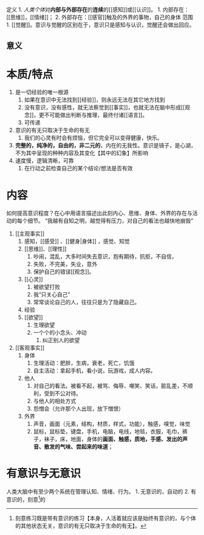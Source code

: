定义
	1. *人类个体*对**内部与外部存在**的**连续**的[[感知]]或[[认识]]。
		1. 内部存在：[[思维]]，[[情绪]]；
		2. 外部存在：[[感官]]触及的外界的事物，自己的身体
范围
	1. [[觉醒]]。意识与觉醒的区别在于，意识只是感知与认识，觉醒还会做出回应。

## 意义

# 本质/特点
1. 是一切经验的唯一根源
	1. 如果在意识中无法找到[[经验]]，则永远无法在其它地方找到
	2. 没有意识，没有感性，就无法察觉到[[事实]]，也就无法在脑中形成[[观念]]，更不可能做出判断与推理，最终付诸[[语言]]。
	3. 可传递
2. 意识的有无只取决于生命的有无
	1. 我们的心灵有时会有烦恼，但它完全可以变得健康，快乐。
3. **完整的，纯净的，自由的，非二元的**，内在的无我性。意识是镜子，是心湖，不为其中呈现的种种内容及其变化【其中的幻象】所影响
4. 速度慢，逻辑清晰，可靠
	1. 在行动之前检查自己的某个结论/想法是否有效
# 内容
如何提高意识程度？在心中用语言描述出此刻内心、思维、身体、外界的存在与活动的每个细节。
“我越有自知之明，越觉得有压力，对自己的看法也越快地崩毁”



1. [[主观事实]] 
	1. 感知，[[感受]] 、[[健身|身体]] ，感觉、知觉
	2. [[思维]]、[[理性]] 
		1. 吵闹，混乱，大多时间失去意识，抱有期待，抗拒，不自信，
		2. 失败，不完美，失业，意外
		3. 保护自己的错误[[观念]]。
	3. [[心灵]] 
		1. 被欲望打败
		2. 我“只关心自己”
		3. 常常谈论自己的人，往往只是为了隐藏自己。
	4. 经验
	5. [[欲望]] 
		1. 生理欲望
		2. 一个个的小念头、冲动
			1. 纠正别人的欲望
2. [[客观事实]] 
	1. 身体
		1. 生理活动：肥胖，生病，衰老，死亡，饥饿
		2. 自主活动：拿起手机，看小说，玩游戏，成人内容。
	2. 他人
		1. 对自己的看法。被看不起，被骂、侮辱、嘲笑、笑话，脏乱差，不顺利，受到不公对待。
		2. 与他人的相处方式
		3. 怨憎会（允许那个人出现，放下憎恨）
	3. 外界
		1. 声音，画面（元素，结构，材质，样式，功能），触感，嗅觉，味觉
		2. 鼠标，鼠标垫，键盘，手机，电脑，电线，地毯，衣服，毛巾，裤子，袜子，床，地面，身体的**画面、触感，质地，手感、发出的声音、散发的气味、尝起来的味道**；
# 有意识与无意识
人类大脑中有至少两个系统在管理认知、情绪、行为。
	1. 无意识的，自动的
	2. 有意识的，刻意[^1]的




[^1]: 刻意练习既是带有意识的练习【本身，人活着就应该是始终有意识的，与个体的其他状态无关，意识的有无只取决于生命的有无】。
